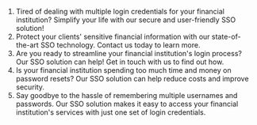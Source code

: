 1.  Tired of dealing with multiple login credentials for your financial institution? Simplify your life with our secure and user-friendly SSO solution!
2.  Protect your clients' sensitive financial information with our state-of-the-art SSO technology. Contact us today to learn more.
3.  Are you ready to streamline your financial institution's login process? Our SSO solution can help! Get in touch with us to find out how.
4.  Is your financial institution spending too much time and money on password resets? Our SSO solution can help reduce costs and improve security.
5.  Say goodbye to the hassle of remembering multiple usernames and passwords. Our SSO solution makes it easy to access your financial institution's services with just one set of login credentials.